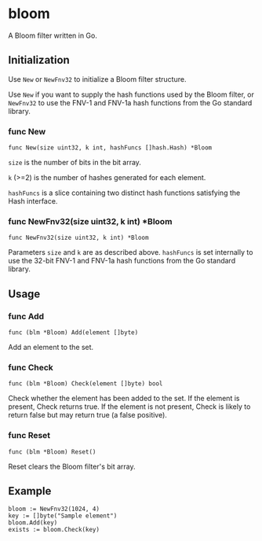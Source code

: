 bloom
=====
A Bloom filter written in Go.

## Initialization

Use `New` or `NewFnv32` to initialize a Bloom filter structure.

Use `New` if you want to supply the hash functions used by the Bloom filter, or `NewFnv32` to use the FNV-1 and FNV-1a hash functions from the Go standard library.

### func New
`func New(size uint32, k int, hashFuncs []hash.Hash) *Bloom`

`size` is the number of bits in the bit array.

`k` (>=2) is the number of hashes generated for each element.

`hashFuncs` is a slice containing two distinct hash functions satisfying the Hash interface.

### func NewFnv32(size uint32, k int) *Bloom
`func NewFnv32(size uint32, k int) *Bloom`

Parameters `size` and `k` are as described above. `hashFuncs` is set internally to use the 32-bit FNV-1 and FNV-1a hash functions from the Go standard library.

## Usage

### func Add
`func (blm *Bloom) Add(element []byte)`

Add an element to the set.

### func Check
`func (blm *Bloom) Check(element []byte) bool`

Check whether the element has been added to the set. If the element is present, Check returns true. If the element is not present, Check is likely to return false but may return true (a false positive).

### func Reset
`func (blm *Bloom) Reset()`

Reset clears the Bloom filter's bit array.

## Example

    bloom := NewFnv32(1024, 4)
    key := []byte("Sample element")
    bloom.Add(key)
    exists := bloom.Check(key)
